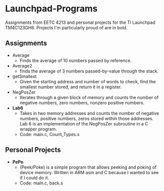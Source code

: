 # Launchpad-Programs
Assignments from EETC 4213 and personal projects for the TI Launchpad TM4C123GH6. Projects I'm particularly proud of are in bold.

## Assignments
- Average
  - Finds the average of 10 numbers passed by reference.
- Average2
  - finds the average of 3 numbers passed-by-value through the stack.
- getSmallest
  - Given the starting address and number of words to check, find the smallest number stored, and return it in a register.
- NegPosZer
  - Iterates through a given block of memory and counts the number of negative numbers, zero numbers, nonzero positive numbers.
- **Lab6**
  - Takes in two memory addresses and counts the number of negative numbers, positive numbers, zeros stored within those addresses. Lab 6 is an implementation of the NegPosZer subroutine in a C wrapper program. 
   - Code: main.c, Count_Types.s

## Personal Projects
  - **PePo**
    - (Peek/Poke) is a simple program that allows peeking and poking of device memory. Written in ARM asm and C because I wanted to see if I could do it. 
    - Code: main.c, back.s
